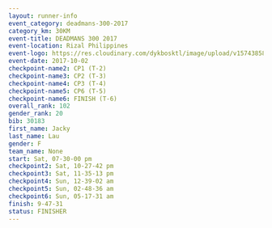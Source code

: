 ```yaml
---
layout: runner-info 
event_category: deadmans-300-2017 
category_km: 30KM 
event-title: DEADMANS 300 2017 
event-location: Rizal Philippines 
event-logo: https://res.cloudinary.com/dykbosktl/image/upload/v1574385898/Logo/2017-DM300-Logo_ljecaw.jpg 
event-date: 2017-10-02 
checkpoint-name2: CP1 (T-2) 
checkpoint-name3: CP2 (T-3) 
checkpoint-name4: CP3 (T-4) 
checkpoint-name5: CP6 (T-5) 
checkpoint-name6: FINISH (T-6) 
overall_rank: 102
gender_rank: 20
bib: 30183
first_name: Jacky
last_name: Lau
gender: F
team_name: None
start: Sat, 07-30-00 pm
checkpoint2: Sat, 10-27-42 pm
checkpoint3: Sat, 11-35-13 pm
checkpoint4: Sun, 12-39-02 am
checkpoint5: Sun, 02-48-36 am
checkpoint6: Sun, 05-17-31 am
finish: 9-47-31
status: FINISHER
---
```

